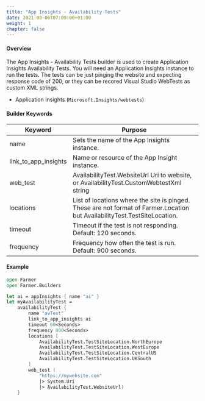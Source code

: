 ```yaml
---
title: "App Insights - Availability Tests"
date: 2021-08-06T07:00:00+01:00
weight: 1
chapter: false
---
```


#### Overview
The App Insights - Availability Tests builder is used to create Application Insights Availability Tests. You will need an Application Insights instance to run the tests.
The tests can be just pinging the website and expecting response code of 200, or they can be recored Visual Studio WebTests as custom XML strings.

* Application Insights (`Microsoft.Insights/webtests`)

#### Builder Keywords

| Keyword | Purpose |
|-|-|
| name | Sets the name of the App Insights instance. |
| link_to_app_insights | Name or resource of the App Insight instance. |
| web_test | AvailabilityTest.WebsiteUrl Uri to website, or AvailabilityTest.CustomWebtestXml string |
| locations | List of locations where the site is pinged. These are not format of Farmer.Location but AvailabilityTest.TestSiteLocation.  |
| timeout | Timeout if the test is not responding. Default: 120 seconds. |
| frequency | Frequency how often the test is run. Default: 900 seconds. |

#### Example

```fsharp
open Farmer
open Farmer.Builders

let ai = appInsights { name "ai" }
let myAvailabilityTest =
    availabilityTest {
        name "avTest"
        link_to_app_insights ai
        timeout 60<Seconds>
        frequency 800<Seconds>
        locations [ 
            AvailabilityTest.TestSiteLocation.NorthEurope
            AvailabilityTest.TestSiteLocation.WestEurope
            AvailabilityTest.TestSiteLocation.CentralUS
            AvailabilityTest.TestSiteLocation.UKSouth
        ]
        web_test (
            "https://mywebsite.com" 
            |> System.Uri 
            |> AvailabilityTest.WebsiteUrl)
    }
```
